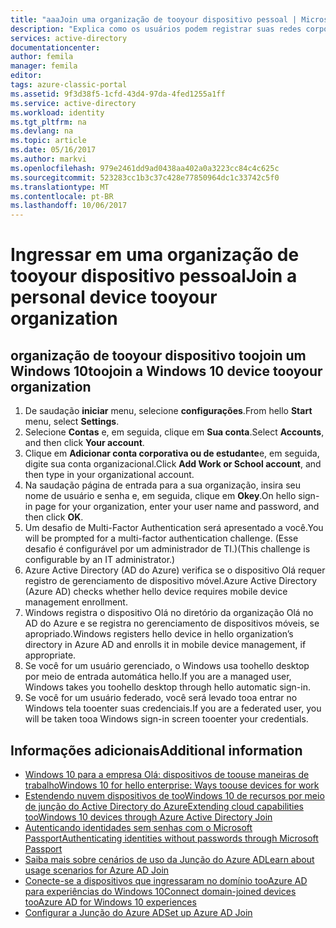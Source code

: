 ```yaml
---
title: "aaaJoin uma organização de tooyour dispositivo pessoal | Microsoft Docs"
description: "Explica como os usuários podem registrar suas redes corporativas pessoal do Windows 10 dispositivos tootheir e fornece as etapas de implantação para um cenário de BYOD."
services: active-directory
documentationcenter: 
author: femila
manager: femila
editor: 
tags: azure-classic-portal
ms.assetid: 9f3d38f5-1cfd-43d4-97da-4fed1255a1ff
ms.service: active-directory
ms.workload: identity
ms.tgt_pltfrm: na
ms.devlang: na
ms.topic: article
ms.date: 05/16/2017
ms.author: markvi
ms.openlocfilehash: 979e2461dd9ad0438aa402a0a3223cc84c4c625c
ms.sourcegitcommit: 523283cc1b3c37c428e77850964dc1c33742c5f0
ms.translationtype: MT
ms.contentlocale: pt-BR
ms.lasthandoff: 10/06/2017
---
```

# <a name="join-a-personal-device-tooyour-organization"></a><span data-ttu-id="27d4d-103">Ingressar em uma organização de tooyour dispositivo pessoal</span><span class="sxs-lookup"><span data-stu-id="27d4d-103">Join a personal device tooyour organization</span></span>
## <a name="toojoin-a-windows-10-device-tooyour-organization"></a><span data-ttu-id="27d4d-104">organização de tooyour dispositivo toojoin um Windows 10</span><span class="sxs-lookup"><span data-stu-id="27d4d-104">toojoin a Windows 10 device tooyour organization</span></span>
1. <span data-ttu-id="27d4d-105">De saudação **iniciar** menu, selecione **configurações**.</span><span class="sxs-lookup"><span data-stu-id="27d4d-105">From hello **Start** menu, select **Settings**.</span></span>
2. <span data-ttu-id="27d4d-106">Selecione **Contas** e, em seguida, clique em **Sua conta**.</span><span class="sxs-lookup"><span data-stu-id="27d4d-106">Select **Accounts**, and then click **Your account**.</span></span>
3. <span data-ttu-id="27d4d-107">Clique em **Adicionar conta corporativa ou de estudante**e, em seguida, digite sua conta organizacional.</span><span class="sxs-lookup"><span data-stu-id="27d4d-107">Click **Add Work or School account**, and then type in your organizational account.</span></span>
4. <span data-ttu-id="27d4d-108">Na saudação página de entrada para a sua organização, insira seu nome de usuário e senha e, em seguida, clique em **Okey**.</span><span class="sxs-lookup"><span data-stu-id="27d4d-108">On hello sign-in page for your organization, enter your user name and password, and then click **OK**.</span></span>
5. <span data-ttu-id="27d4d-109">Um desafio de Multi-Factor Authentication será apresentado a você.</span><span class="sxs-lookup"><span data-stu-id="27d4d-109">You will be prompted for a multi-factor authentication challenge.</span></span> <span data-ttu-id="27d4d-110">(Esse desafio é configurável por um administrador de TI.)</span><span class="sxs-lookup"><span data-stu-id="27d4d-110">(This challenge is configurable by an IT administrator.)</span></span>
6. <span data-ttu-id="27d4d-111">Azure Active Directory (AD do Azure) verifica se o dispositivo Olá requer registro de gerenciamento de dispositivo móvel.</span><span class="sxs-lookup"><span data-stu-id="27d4d-111">Azure Active Directory (Azure AD) checks whether hello device requires mobile device management enrollment.</span></span>
7. <span data-ttu-id="27d4d-112">Windows registra o dispositivo Olá no diretório da organização Olá no AD do Azure e se registra no gerenciamento de dispositivos móveis, se apropriado.</span><span class="sxs-lookup"><span data-stu-id="27d4d-112">Windows registers hello device in hello organization’s directory in Azure AD and enrolls it in mobile device management, if appropriate.</span></span>
8. <span data-ttu-id="27d4d-113">Se você for um usuário gerenciado, o Windows usa toohello desktop por meio de entrada automática hello.</span><span class="sxs-lookup"><span data-stu-id="27d4d-113">If you are a managed user, Windows takes you toohello desktop through hello automatic sign-in.</span></span>
9. <span data-ttu-id="27d4d-114">Se você for um usuário federado, você será levado tooa entrar no Windows tela tooenter suas credenciais.</span><span class="sxs-lookup"><span data-stu-id="27d4d-114">If you are a federated user, you will be taken tooa Windows sign-in screen tooenter your credentials.</span></span>

## <a name="additional-information"></a><span data-ttu-id="27d4d-115">Informações adicionais</span><span class="sxs-lookup"><span data-stu-id="27d4d-115">Additional information</span></span>
* [<span data-ttu-id="27d4d-116">Windows 10 para a empresa Olá: dispositivos de toouse maneiras de trabalho</span><span class="sxs-lookup"><span data-stu-id="27d4d-116">Windows 10 for hello enterprise: Ways toouse devices for work</span></span>](active-directory-azureadjoin-windows10-devices-overview.md)
* [<span data-ttu-id="27d4d-117">Estendendo nuvem dispositivos de tooWindows 10 de recursos por meio de junção do Active Directory do Azure</span><span class="sxs-lookup"><span data-stu-id="27d4d-117">Extending cloud capabilities tooWindows 10 devices through Azure Active Directory Join</span></span>](active-directory-azureadjoin-user-upgrade.md)
* [<span data-ttu-id="27d4d-118">Autenticando identidades sem senhas com o Microsoft Passport</span><span class="sxs-lookup"><span data-stu-id="27d4d-118">Authenticating identities without passwords through Microsoft Passport</span></span>](active-directory-azureadjoin-passport.md)
* [<span data-ttu-id="27d4d-119">Saiba mais sobre cenários de uso da Junção do Azure AD</span><span class="sxs-lookup"><span data-stu-id="27d4d-119">Learn about usage scenarios for Azure AD Join</span></span>](active-directory-azureadjoin-deployment-aadjoindirect.md)
* [<span data-ttu-id="27d4d-120">Conecte-se a dispositivos que ingressaram no domínio tooAzure AD para experiências do Windows 10</span><span class="sxs-lookup"><span data-stu-id="27d4d-120">Connect domain-joined devices tooAzure AD for Windows 10 experiences</span></span>](active-directory-azureadjoin-devices-group-policy.md)
* [<span data-ttu-id="27d4d-121">Configurar a Junção do Azure AD</span><span class="sxs-lookup"><span data-stu-id="27d4d-121">Set up Azure AD Join</span></span>](active-directory-azureadjoin-setup.md)

